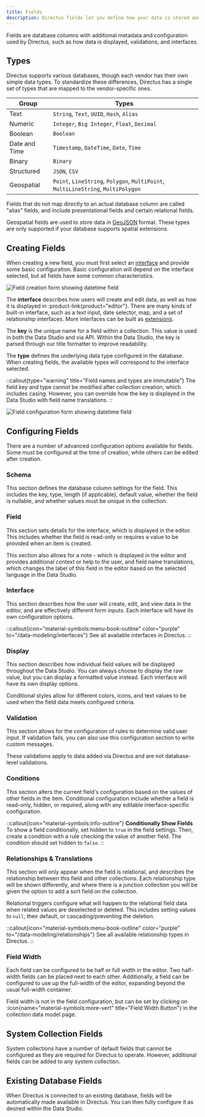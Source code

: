 ```yaml
---
title: Fields
description: Directus fields let you define how your data is stored and displayed. Learn about creating fields, data types, interfaces, validations, relationships, and more. Discover how to configure fields to perfectly suit your data modeling needs in Directus.
---
```


Fields are database columns with additional metadata and configuration used by Directus, such as how data is displayed, validations, and interfaces.

## Types

Directus supports various databases, though each vendor has their own simple data types. To standardize these differences, Directus has a single set of types that are mapped to the vendor-specific ones.

| Group         | Types                                                                             |
| ------------- | --------------------------------------------------------------------------------- |
| Text          | `String`, `Text`, `UUID`, `Hash`, `Alias`                                         |
| Numeric       | `Integer`, `Big Integer`, `Float`, `Decimal`                                      |
| Boolean       | `Boolean`                                                                         |
| Date and Time | `Timestamp`, `DateTime`, `Date`, `Time`                                           |
| Binary        | `Binary`                                                                          |
| Structured    | `JSON`, `CSV`                                                                     |
| Geospatial    | `Point`, `LineString`, `Polygon`, `MultiPoint`, `MultiLineString`, `MultiPolygon` |

Fields that do not map directly to an actual database column are called "alias" fields, and include presentational fields and certain relational fields.

Geospatial fields are used to store data in [GeoJSON](https://geojson.org/) format. These types are only supported if your database supports spatial extensions.

## Creating Fields

When creating a new field, you must first select an [interface](/data-modeling/interfaces) and provide some basic configuration. Basic configuration will depend on the interface selected, but all fields have some common characteristics.

![Field creation form showing datetime field](https://product-team.directus.app/assets/426fb648-1e88-46e4-92f1-af76f3254d25.webp)

The **interface** describes how users will create and edit data, as well as how it is displayed in :product-link{product="editor"}. There are many kinds of built-in interface, such as a text input, date selector, map, and a set of relationship interfaces. More interfaces can be built as [extensions](/extensions/overview).

The **key** is the unique name for a field within a collection. This value is used in both the Data Studio and via API. Within the Data Studio, the key is parsed through our title formatter to improve readability.

The **type** defines the underlying data type configured in the database. When creating fields, the available types will correspond to the interface selected.

::callout{type="warning" title="Field names and types are immutable"}
The field key and type cannot be modified after collection creation, which includes casing. However, you can override how the key is displayed in the Data Studio with field name translations.
::

![Field configuration form showing datetime field](https://product-team.directus.app/assets/1234cdf2-778e-4e3a-836c-bb698398848b.webp)

## Configuring Fields

There are a number of advanced configuration options available for fields. Some must be configured at the time of creation, while others can be edited after creation.

### Schema

This section defines the database column settings for the field. This includes the key, type, length (if applicable), default value, whether the field is nullable, and whether values must be unique in the collection.

### Field

This section sets details for the interface, which is displayed in the editor. This includes whether the field is read-only or requires a value to be provided when an item is created.

This section also allows for a note - which is displayed in the editor and provides additional context or help to the user, and field name translations, which changes the label of this field in the editor based on the selected language in the Data Studio.

### Interface

This section describes how the user will create, edit, and view data in the editor, and are effectively different form inputs. Each interface will have its own configuration options.

::callout{icon="material-symbols:menu-book-outline" color="purple" to="/data-modeling/interfaces"}
See all available interfaces in Directus.
::

### Display

This section describes how individual field values will be displayed throughout the Data Studio. You can always choose to display the raw value, but you can display a formatted value instead. Each interface will have its own display options.

Conditional styles allow for different colors, icons, and text values to be used when the field data meets configured criteria.

### Validation

This section allows for the configuration of rules to determine valid user input. If validation fails, you can also use this configuration section to write custom messages.

These validations apply to data added via Directus and are not database-level validations.

### Conditions

This section alters the current field's configuration based on the values of other fields in the item. Conditional configuration include whether a field is read-only, hidden, or required, along with any editable interface-specific configuration.

::callout{icon="material-symbols:info-outline"}
**Conditionally Show Fields**
To show a field conditionally, set hidden to `true` in the field settings. Then, create a condition with a rule checking the value of another field. The condition should set hidden to `false`.
::

### Relationships & Translations

This section will only appear when the field is relational, and describes the relationship between this field and other collections. Each relationship type will be shown differently, and where there is a junction collection you will be given the option to add a sort field on the collection.

Relational triggers configure what will happen to the relational field data when related values are deselected or deleted. This includes setting values to `null`, their default, or cascading/preventing the deletion.

::callout{icon="material-symbols:menu-book-outline" color="purple" to="/data-modeling/relationships"}
See all available relationship types in Directus.
::

### Field Width

Each field can be configured to be half or full width in the editor. Two half-width fields can be placed next to each other. Additionally, a field can be configured to use up the full-width of the editor, expanding beyond the usual full-width container.

Field width is not in the field configuration, but can be set by clicking on :icon{name="material-symbols:more-vert" title="Field Width Button"} in the collection data model page.

## System Collection Fields

System collections have a number of default fields that cannot be configured as they are required for Directus to operate. However, additional fields can be added to any system collection.

## Existing Database Fields

When Directus is connected to an existing database, fields will be automatically made available in Directus. You can then fully configure it as desired within the Data Studio.
